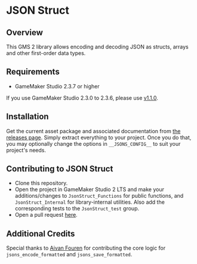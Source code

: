 # JSON Struct

## Overview

This GMS 2 library allows encoding and decoding JSON as structs, arrays and other first-order data types.

## Requirements

- GameMaker Studio 2.3.7 or higher

If you use GameMaker Studio 2.3.0 to 2.3.6, please use [v1.1.0](https://github.com/dicksonlaw583/JsonStruct/releases/v1.1.0).

## Installation

Get the current asset package and associated documentation from [the releases page](https://github.com/dicksonlaw583/JsonStruct/releases). Simply extract everything to your project. Once you do that, you may optionally change the options in `__JSONS_CONFIG__` to suit your project's needs.

## Contributing to JSON Struct

- Clone this repository.
- Open the project in GameMaker Studio 2 LTS and make your additions/changes to `JsonStruct_Functions` for public functions, and `JsonStruct_Internal` for library-internal utilities. Also add the corresponding tests to the `JsonStruct_test` group.
- Open a pull request [here](https://github.com/dicksonlaw583/JsonStruct/issues).

## Additional Credits

Special thanks to [Aivan Fouren](https://github.com/AivanF) for contributing the core logic for `jsons_encode_formatted` and `jsons_save_formatted`.
